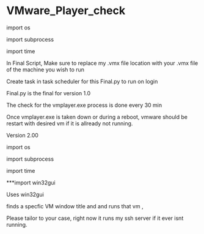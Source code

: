 # VMware_Player_check

import os

import subprocess

import time

In Final Script, Make sure to replace my .vmx file location with your .vmx file of the machine you wish to run

Create task in task scheduler for this Final.py to run on login

Final.py is the final for version 1.0

The check for the vmplayer.exe process is done every 30 min

Once vmplayer.exe is taken down or during a reboot, vmware should be restart with desired vm if it is allready not running.

Version 2.00

import os

import subprocess

import time

***import win32gui

Uses win32gui

finds a specfic VM window title and and runs that vm ,

Please tailor to your case, right now it runs my ssh server if it ever isnt running.




